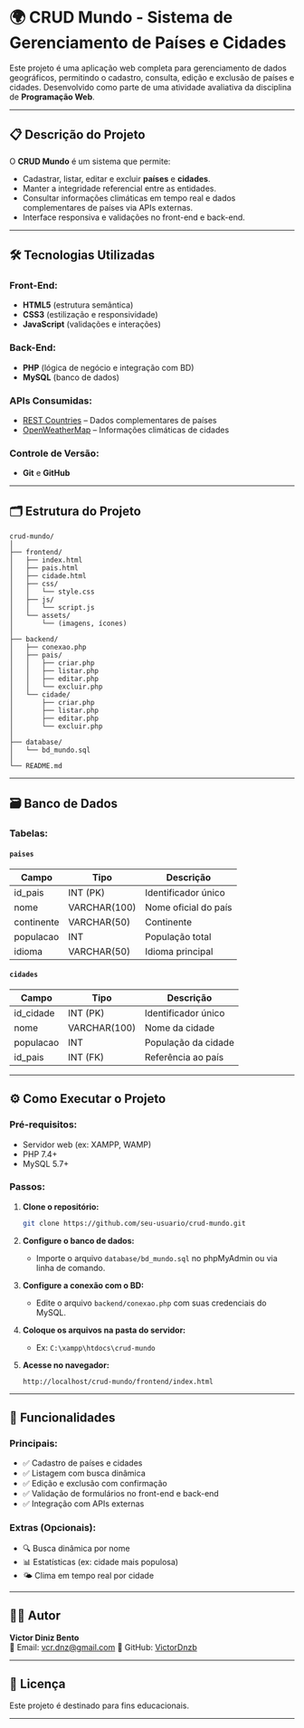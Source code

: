 # 🌍 CRUD Mundo - Sistema de Gerenciamento de Países e Cidades

Este projeto é uma aplicação web completa para gerenciamento de dados geográficos, permitindo o cadastro, consulta, edição e exclusão de países e cidades. Desenvolvido como parte de uma atividade avaliativa da disciplina de **Programação Web**.

---

## 📋 Descrição do Projeto

O **CRUD Mundo** é um sistema que permite:

- Cadastrar, listar, editar e excluir **países** e **cidades**.
- Manter a integridade referencial entre as entidades.
- Consultar informações climáticas em tempo real e dados complementares de países via APIs externas.
- Interface responsiva e validações no front-end e back-end.

---

## 🛠 Tecnologias Utilizadas

### Front-End:
- **HTML5** (estrutura semântica)
- **CSS3** (estilização e responsividade)
- **JavaScript** (validações e interações)

### Back-End:
- **PHP** (lógica de negócio e integração com BD)
- **MySQL** (banco de dados)

### APIs Consumidas:
- [REST Countries](https://restcountries.com/) – Dados complementares de países
- [OpenWeatherMap](https://openweathermap.org/) – Informações climáticas de cidades

### Controle de Versão:
- **Git** e **GitHub**

---

## 🗂 Estrutura do Projeto

```
crud-mundo/
│
├── frontend/
│   ├── index.html
│   ├── pais.html
│   ├── cidade.html
│   ├── css/
│   │   └── style.css
│   ├── js/
│   │   └── script.js
│   └── assets/
│       └── (imagens, ícones)
│
├── backend/
│   ├── conexao.php
│   ├── pais/
│   │   ├── criar.php
│   │   ├── listar.php
│   │   ├── editar.php
│   │   └── excluir.php
│   └── cidade/
│       ├── criar.php
│       ├── listar.php
│       ├── editar.php
│       └── excluir.php
│
├── database/
│   └── bd_mundo.sql
│
└── README.md
```

---

## 🗃 Banco de Dados

### Tabelas:

#### `paises`
| Campo        | Tipo         | Descrição               |
|--------------|--------------|-------------------------|
| id_pais      | INT (PK)     | Identificador único     |
| nome         | VARCHAR(100) | Nome oficial do país    |
| continente   | VARCHAR(50)  | Continente              |
| populacao    | INT          | População total         |
| idioma       | VARCHAR(50)  | Idioma principal        |

#### `cidades`
| Campo        | Tipo         | Descrição               |
|--------------|--------------|-------------------------|
| id_cidade    | INT (PK)     | Identificador único     |
| nome         | VARCHAR(100) | Nome da cidade          |
| populacao    | INT          | População da cidade     |
| id_pais      | INT (FK)     | Referência ao país      |

---

## ⚙️ Como Executar o Projeto

### Pré-requisitos:
- Servidor web (ex: XAMPP, WAMP)
- PHP 7.4+
- MySQL 5.7+

### Passos:

1. **Clone o repositório:**
   ```bash
   git clone https://github.com/seu-usuario/crud-mundo.git
   ```

2. **Configure o banco de dados:**
   - Importe o arquivo `database/bd_mundo.sql` no phpMyAdmin ou via linha de comando.

3. **Configure a conexão com o BD:**
   - Edite o arquivo `backend/conexao.php` com suas credenciais do MySQL.

4. **Coloque os arquivos na pasta do servidor:**
   - Ex: `C:\xampp\htdocs\crud-mundo`

5. **Acesse no navegador:**
   ```
   http://localhost/crud-mundo/frontend/index.html
   ```

---

## 📌 Funcionalidades

### Principais:
- ✅ Cadastro de países e cidades
- ✅ Listagem com busca dinâmica
- ✅ Edição e exclusão com confirmação
- ✅ Validação de formulários no front-end e back-end
- ✅ Integração com APIs externas

### Extras (Opcionais):
- 🔍 Busca dinâmica por nome
- 📊 Estatísticas (ex: cidade mais populosa)
- 🌤 Clima em tempo real por cidade

---

## 👨‍💻 Autor

**Victor Diniz Bento**  
📧 Email: vcr.dnz@gmail.com
🔗 GitHub: [VictorDnzb](https://github.com/VictorDnzb)

---

## 📄 Licença

Este projeto é destinado para fins educacionais.

---

